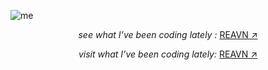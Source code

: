 ![me](https://github.com/user-attachments/assets/c03be268-b082-4045-a1ec-7f17bf31e09a)

<p align="center">
  <i>see what I’ve been coding lately :</i>
  <a href="https://polyglotparrot.github.io/jump/" target="_blank" rel="noopener noreferrer">REAVN ↗</a>
</p>

<p align="center"><i>visit what I’ve been coding lately:</i> <a href="https://polyglotparrot.github.io/jump/">REAVN ↗</a></p>












  



